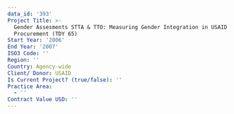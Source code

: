 ```yaml
---
data_id: '393'
Project Title: >-
  Gender Assesments STTA & TTO: Measuring Gender Integration in USAID
  Procurement (TDY 65)
Start Year: '2006'
End Year: '2007'
ISO3 Code: ''
Region: ''
Country: Agency-wide
Client/ Donor: USAID
Is Current Project? (true/false): ''
Practice Area:
  - ''
Contract Value USD: ''
---
```

